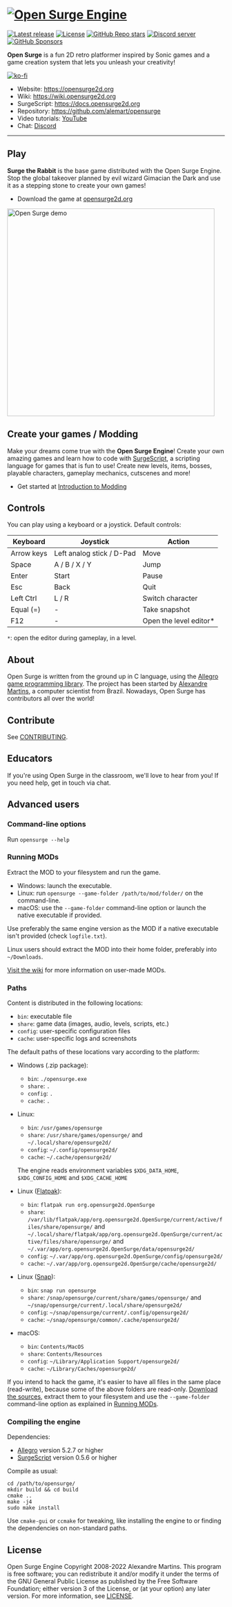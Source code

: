 # [![Open Surge Engine](logo.png)](https://opensurge2d.org)

[![Latest release](https://img.shields.io/github/v/release/alemart/opensurge?color=blue)](https://github.com/alemart/opensurge/releases)
[![License](https://img.shields.io/github/license/alemart/opensurge?color=brightgreen)](#license)
[![GitHub Repo stars](https://img.shields.io/github/stars/alemart/opensurge?logo=github&color=orange)](https://github.com/alemart/opensurge/stargazers)
[![Discord server](https://img.shields.io/discord/493384707937927178?color=5662f6&logo=discord&logoColor=white)](https://discord.gg/w8JqM7m)
[![GitHub Sponsors](https://img.shields.io/github/sponsors/alemart?label=Sponsor%20me&logo=github%20sponsors&style=social)](https://github.com/sponsors/alemart)

**Open Surge** is a fun 2D retro platformer inspired by Sonic games and a game creation system that lets you unleash your creativity!

[![ko-fi](https://ko-fi.com/img/githubbutton_sm.svg)](https://ko-fi.com/J3J41O00K)

- Website: https://opensurge2d.org
- Wiki: https://wiki.opensurge2d.org
- SurgeScript: https://docs.opensurge2d.org
- Repository: https://github.com/alemart/opensurge
- Video tutorials: [YouTube](https://youtube.com/alemart88)
- Chat: [Discord](https://discord.gg/w8JqM7m)

---

## Play

**Surge the Rabbit** is the base game distributed with the Open Surge Engine. Stop the global takeover planned by evil wizard Gimacian the Dark and use it as a stepping stone to create your own games!

* Download the game at [opensurge2d.org](https://opensurge2d.org)

<img src="https://opensurge2d.org/surge-demo.gif" alt="Open Surge demo" width="480">

## Create your games / Modding

Make your dreams come true with the **Open Surge Engine**! Create your own amazing games and learn how to code with [SurgeScript](https://docs.opensurge2d.org), a scripting language for games that is fun to use! Create new levels, items, bosses, playable characters, gameplay mechanics, cutscenes and more!

* Get started at [Introduction to Modding](https://wiki.opensurge2d.org/Introduction_to_Modding)

## Controls

You can play using a keyboard or a joystick. Default controls:

| Keyboard      | Joystick                  | Action                 |
| --------------|---------------------------|------------------------|
| Arrow keys    | Left analog stick / D-Pad | Move                   |
| Space         | A / B / X / Y             | Jump                   |
| Enter         | Start                     | Pause                  |
| Esc           | Back                      | Quit                   |
| Left Ctrl     | L / R                     | Switch character       |
| Equal (=)     | -                         | Take snapshot          |
| F12           | -                         | Open the level editor* |

`*`: open the editor during gameplay, in a level.

## About

Open Surge is written from the ground up in C language, using the [Allegro game programming library](http://liballeg.org). The project has been started by [Alexandre Martins](http://github.com/alemart), a computer scientist from Brazil. Nowadays, Open Surge has contributors all over the world!

## Contribute

See [CONTRIBUTING](https://github.com/alemart/opensurge/blob/master/CONTRIBUTING.md).

## Educators

If you're using Open Surge in the classroom, we'll love to hear from you! If you need help, get in touch via chat.

## Advanced users

### Command-line options

Run `opensurge --help`

### Running MODs

Extract the MOD to your filesystem and run the game.

- Windows: launch the executable.
- Linux: run `opensurge --game-folder /path/to/mod/folder/` on the command-line.
- macOS: use the `--game-folder` command-line option or launch the native executable if provided.

Use preferably the same engine version as the MOD if a native executable isn't provided (check `logfile.txt`).

Linux users should extract the MOD into their home folder, preferably into `~/Downloads`.

[Visit the wiki](https://wiki.opensurge2d.org/User-made_games) for more information on user-made MODs.

### Paths

Content is distributed in the following locations:

- `bin`: executable file
- `share`: game data (images, audio, levels, scripts, etc.)
- `config`: user-specific configuration files
- `cache`: user-specific logs and screenshots

The default paths of these locations vary according to the platform:

- Windows (.zip package):
    * `bin`: `./opensurge.exe`
    * `share`: `.`
    * `config`: `.`
    * `cache`: `.`

- Linux:
    * `bin`: `/usr/games/opensurge`
    * `share`: `/usr/share/games/opensurge/` and `~/.local/share/opensurge2d/`
    * `config`: `~/.config/opensurge2d/`
    * `cache`: `~/.cache/opensurge2d/`

    The engine reads environment variables `$XDG_DATA_HOME`, `$XDG_CONFIG_HOME` and `$XDG_CACHE_HOME`

- Linux ([Flatpak](https://flathub.org/apps/details/org.opensurge2d.OpenSurge)):
    * `bin`: `flatpak run org.opensurge2d.OpenSurge`
    * `share`: `/var/lib/flatpak/app/org.opensurge2d.OpenSurge/current/active/files/share/opensurge/` and `~/.local/share/flatpak/app/org.opensurge2d.OpenSurge/current/active/files/share/opensurge/` and `~/.var/app/org.opensurge2d.OpenSurge/data/opensurge2d/`
    * `config`: `~/.var/app/org.opensurge2d.OpenSurge/config/opensurge2d/`
    * `cache`: `~/.var/app/org.opensurge2d.OpenSurge/cache/opensurge2d/`

- Linux ([Snap](https://snapcraft.io/opensurge)):
    * `bin`: `snap run opensurge`
    * `share`: `/snap/opensurge/current/share/games/opensurge/` and `~/snap/opensurge/current/.local/share/opensurge2d/`
    * `config`: `~/snap/opensurge/current/.config/opensurge2d/`
    * `cache`: `~/snap/opensurge/common/.cache/opensurge2d/`

- macOS:
    * `bin`: `Contents/MacOS`
    * `share`: `Contents/Resources`
    * `config`: `~/Library/Application Support/opensurge2d/`
    * `cache`: `~/Library/Caches/opensurge2d/`

If you intend to hack the game, it's easier to have all files in the same place (read-write), because some of the above folders are read-only. [Download the sources](https://github.com/alemart/opensurge/releases), extract them to your filesystem and use the `--game-folder` command-line option as explained in [Running MODs](#running-mods).

### Compiling the engine

Dependencies:

* [Allegro](http://liballeg.org) version 5.2.7 or higher
* [SurgeScript](http://github.com/alemart/surgescript) version 0.5.6 or higher

Compile as usual:

```
cd /path/to/opensurge/
mkdir build && cd build
cmake ..
make -j4
sudo make install
```

Use `cmake-gui` or `ccmake` for tweaking, like installing the engine to or finding the dependencies on non-standard paths.

## License

Open Surge Engine Copyright 2008-2022 Alexandre Martins. This program is free software; you can redistribute it and/or modify it under the terms of the GNU General Public License as published by the Free Software Foundation; either version 3 of the License, or (at your option) any later version. For more information, see [LICENSE](https://github.com/alemart/opensurge/blob/master/LICENSE).